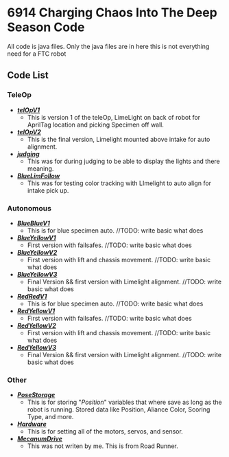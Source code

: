 # 6914 Charging Chaos Into The Deep Season Code
All code is java files. Only the java files are in here this is not everything need for a FTC robot

## Code List

### TeleOp
- ***[telOpV1](TeleOp/telOpV1.java)***
  - This is version 1 of the teleOp, LimeLight on back of robot for AprilTag location and picking Specimen off wall.
- ***[telOpV2](TeleOp/telOpV2.java)***
  - This is the final version, Limelight mounted above intake for auto alignment.
- ***[judging](TeleOp/judging.java)***
  - This was for during judging to be able to display the lights and there meaning.
- ***[BlueLimFollow](TeleOp/BlueLimFollow.java)***
  - This was for testing color tracking with LImelight to auto align for intake pick up.

### Autonomous
- ***[BlueBlueV1](Autonomous/BlueBlueV1.java)***
  - This is for blue specimen auto. //TODO: write basic what does
- ***[BlueYellowV1](Autonomous/BlueYellowV1.java)***
  - First version with failsafes. //TODO: write basic what does
- ***[BlueYellowV2](Autonomous/BlueYellowV2.java)***
  - First version with lift and chassis movement. //TODO: write basic what does
- ***[BlueYellowV3](Autonomous/BlueYellowV3.java)***
  - Final Version && first version with Limelight alignment. //TODO: write basic what does
- ***[RedRedV1](Autonomous/RedRedV1.java)***
  - This is for blue specimen auto. //TODO: write basic what does
- ***[RedYellowV1](Autonomous/RedYellowV1.java)***
  - First version with failsafes. //TODO: write basic what does
- ***[RedYellowV2](Autonomous/RedYellowV2.java)***
  - First version with lift and chassis movement. //TODO: write basic what does
- ***[RedYellowV3](Autonomous/RedYellowV3.java)***
  - Final Version && first version with Limelight alignment. //TODO: write basic what does

### Other
- ***[PoseStorage](Other/PoseStorage.java)***
  - This is for storing "*Position*" variables that where save as long as the robot is running. Stored data like Position, Aliance Color, Scoring Type, and more.
- ***[Hardware](Other/Hardware.java)***
  - This is for setting all of the motors, servos, and sensor.
- ***[MecanumDrive](Other/MecanumDrive.java)***
  - This was not writen by me. This is from Road Runner.
